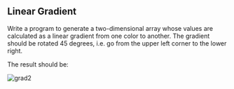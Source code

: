 ## Linear Gradient 

Write a program to generate a two-dimensional array whose values ​​are calculated as a linear gradient from one color to another. The gradient should be rotated 45 degrees, i.e. go from the upper left corner to the lower right.

The result should be:

![grad2](https://github.com/mrglaster/ISU-HW-CV/assets/50916604/b3cae79a-5026-4ada-aeec-63f07d426d3c)

